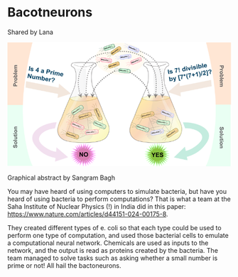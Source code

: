 # Bacotneurons

Shared by Lana

![An illustration of two containers with bacteria receiving questions as math problems and "replying" yes or no](images/bactoneuron.png)

Graphical abstract by Sangram Bagh

You may have heard of using computers to simulate bacteria, but have you heard of using bacteria to perform computations?
That is what a team at the Saha Institute of Nuclear Physics (!) in India did in this paper: https://www.nature.com/articles/d44151-024-00175-8.

They created different types of e. coli so that each type could be used to perform one type of computation, and used those bacterial cells to emulate a computational neural network. Chemicals are used as inputs to the network, and the output is read as proteins created by the bacteria. The team managed to solve tasks such as asking whether a small number is prime or not! All hail the bactoneurons.

